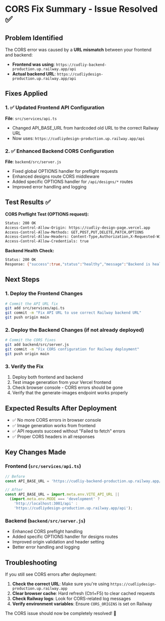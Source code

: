 # CORS Fix Summary - Issue Resolved ✅

## Problem Identified
The CORS error was caused by a **URL mismatch** between your frontend and backend:

- **Frontend was using**: `https://cudliy-backend-production.up.railway.app/api`
- **Actual backend URL**: `https://cudliydesign-production.up.railway.app/api`

## Fixes Applied

### 1. ✅ Updated Frontend API Configuration
**File**: `src/services/api.ts`
- Changed API_BASE_URL from hardcoded old URL to the correct Railway URL
- Now uses: `https://cudliydesign-production.up.railway.app/api`

### 2. ✅ Enhanced Backend CORS Configuration
**File**: `backend/src/server.js`
- Fixed global OPTIONS handler for preflight requests
- Enhanced designs route CORS middleware
- Added specific OPTIONS handler for `/api/designs/*` routes
- Improved error handling and logging

## Test Results ✅

**CORS Preflight Test (OPTIONS request):**
```bash
Status: 200 OK
Access-Control-Allow-Origin: https://cudliy-design-page.vercel.app
Access-Control-Allow-Methods: GET,POST,PUT,DELETE,PATCH,OPTIONS
Access-Control-Allow-Headers: Content-Type,Authorization,X-Requested-With,Accept,Origin
Access-Control-Allow-Credentials: true
```

**Backend Health Check:**
```bash
Status: 200 OK
Response: {"success":true,"status":"healthy","message":"Backend is healthy"}
```

## Next Steps

### 1. Deploy the Frontend Changes
```bash
# Commit the API URL fix
git add src/services/api.ts
git commit -m "Fix API URL to use correct Railway backend URL"
git push origin main
```

### 2. Deploy the Backend Changes (if not already deployed)
```bash
# Commit the CORS fixes
git add backend/src/server.js
git commit -m "Fix CORS configuration for Railway deployment"
git push origin main
```

### 3. Verify the Fix
1. Deploy both frontend and backend
2. Test image generation from your Vercel frontend
3. Check browser console - CORS errors should be gone
4. Verify that the generate-images endpoint works properly

## Expected Results After Deployment

- ✅ No more CORS errors in browser console
- ✅ Image generation works from frontend
- ✅ API requests succeed without "Failed to fetch" errors
- ✅ Proper CORS headers in all responses

## Key Changes Made

### Frontend (`src/services/api.ts`)
```javascript
// Before
const API_BASE_URL = 'https://cudliy-backend-production.up.railway.app/api';

// After
const API_BASE_URL = import.meta.env.VITE_API_URL || 
  (import.meta.env.MODE === 'development' ? 
    'http://localhost:3001/api' : 
    'https://cudliydesign-production.up.railway.app/api');
```

### Backend (`backend/src/server.js`)
- Enhanced CORS preflight handling
- Added specific OPTIONS handler for designs routes
- Improved origin validation and header setting
- Better error handling and logging

## Troubleshooting

If you still see CORS errors after deployment:

1. **Check the correct URL**: Make sure you're using `https://cudliydesign-production.up.railway.app`
2. **Clear browser cache**: Hard refresh (Ctrl+F5) to clear cached requests
3. **Check Railway logs**: Look for CORS-related log messages
4. **Verify environment variables**: Ensure `CORS_ORIGINS` is set on Railway

The CORS issue should now be completely resolved! 🎉
